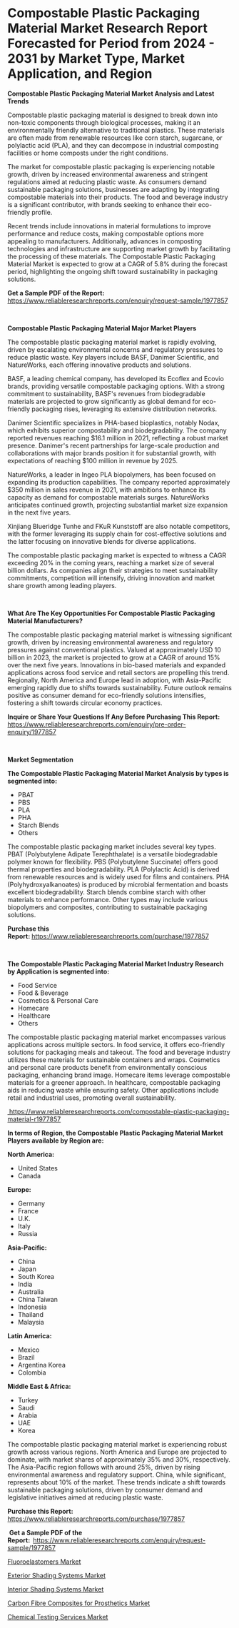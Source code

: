 <p><h1>Compostable Plastic Packaging Material Market Research Report Forecasted for Period from 2024 -  2031 by Market Type, Market Application, and Region</h1></p><p><strong>Compostable Plastic Packaging Material Market Analysis and Latest Trends</strong></p>
<p><p>Compostable plastic packaging material is designed to break down into non-toxic components through biological processes, making it an environmentally friendly alternative to traditional plastics. These materials are often made from renewable resources like corn starch, sugarcane, or polylactic acid (PLA), and they can decompose in industrial composting facilities or home composts under the right conditions.</p><p>The market for compostable plastic packaging is experiencing notable growth, driven by increased environmental awareness and stringent regulations aimed at reducing plastic waste. As consumers demand sustainable packaging solutions, businesses are adapting by integrating compostable materials into their products. The food and beverage industry is a significant contributor, with brands seeking to enhance their eco-friendly profile.</p><p>Recent trends include innovations in material formulations to improve performance and reduce costs, making compostable options more appealing to manufacturers. Additionally, advances in composting technologies and infrastructure are supporting market growth by facilitating the processing of these materials. The Compostable Plastic Packaging Material Market is expected to grow at a CAGR of 5.8% during the forecast period, highlighting the ongoing shift toward sustainability in packaging solutions.</p></p>
<p><strong>Get a Sample PDF of the Report:&nbsp;</strong> <a href="https://www.reliableresearchreports.com/enquiry/request-sample/1977857?utm_campaign=9&utm_medium=2&utm_source=Github&utm_content=ia&utm_term=14112024&utm_id=compostable-plastic-packaging-material">https://www.reliableresearchreports.com/enquiry/request-sample/1977857</a></p>
<p>&nbsp;</p>
<p><strong>Compostable Plastic Packaging Material Major Market Players</strong></p>
<p><p>The compostable plastic packaging material market is rapidly evolving, driven by escalating environmental concerns and regulatory pressures to reduce plastic waste. Key players include BASF, Danimer Scientific, and NatureWorks, each offering innovative products and solutions.</p><p>BASF, a leading chemical company, has developed its Ecoflex and Ecovio brands, providing versatile compostable packaging options. With a strong commitment to sustainability, BASF's revenues from biodegradable materials are projected to grow significantly as global demand for eco-friendly packaging rises, leveraging its extensive distribution networks.</p><p>Danimer Scientific specializes in PHA-based bioplastics, notably Nodax, which exhibits superior compostability and biodegradability. The company reported revenues reaching $16.1 million in 2021, reflecting a robust market presence. Danimer's recent partnerships for large-scale production and collaborations with major brands position it for substantial growth, with expectations of reaching $100 million in revenue by 2025.</p><p>NatureWorks, a leader in Ingeo PLA biopolymers, has been focused on expanding its production capabilities. The company reported approximately $350 million in sales revenue in 2021, with ambitions to enhance its capacity as demand for compostable materials surges. NatureWorks anticipates continued growth, projecting substantial market size expansion in the next five years.</p><p>Xinjiang Blueridge Tunhe and FKuR Kunststoff are also notable competitors, with the former leveraging its supply chain for cost-effective solutions and the latter focusing on innovative blends for diverse applications.</p><p>The compostable plastic packaging market is expected to witness a CAGR exceeding 20% in the coming years, reaching a market size of several billion dollars. As companies align their strategies to meet sustainability commitments, competition will intensify, driving innovation and market share growth among leading players.</p></p>
<p>&nbsp;</p>
<p><strong>What Are The Key Opportunities For Compostable Plastic Packaging Material Manufacturers?</strong></p>
<p><p>The compostable plastic packaging material market is witnessing significant growth, driven by increasing environmental awareness and regulatory pressures against conventional plastics. Valued at approximately USD 10 billion in 2023, the market is projected to grow at a CAGR of around 15% over the next five years. Innovations in bio-based materials and expanded applications across food service and retail sectors are propelling this trend. Regionally, North America and Europe lead in adoption, with Asia-Pacific emerging rapidly due to shifts towards sustainability. Future outlook remains positive as consumer demand for eco-friendly solutions intensifies, fostering a shift towards circular economy practices.</p></p>
<p><strong>Inquire or Share Your Questions If Any Before Purchasing This Report:</strong> <a href="https://www.reliableresearchreports.com/enquiry/pre-order-enquiry/1977857?utm_campaign=9&utm_medium=2&utm_source=Github&utm_content=ia&utm_term=14112024&utm_id=compostable-plastic-packaging-material">https://www.reliableresearchreports.com/enquiry/pre-order-enquiry/1977857</a></p>
<p>&nbsp;</p>
<p><strong>Market Segmentation</strong></p>
<p><strong>The Compostable Plastic Packaging Material Market Analysis by types is segmented into:</strong></p>
<p><ul><li>PBAT</li><li>PBS</li><li>PLA</li><li>PHA</li><li>Starch Blends</li><li>Others</li></ul></p>
<p><p>The compostable plastic packaging market includes several key types. PBAT (Polybutylene Adipate Terephthalate) is a versatile biodegradable polymer known for flexibility. PBS (Polybutylene Succinate) offers good thermal properties and biodegradability. PLA (Polylactic Acid) is derived from renewable resources and is widely used for films and containers. PHA (Polyhydroxyalkanoates) is produced by microbial fermentation and boasts excellent biodegradability. Starch blends combine starch with other materials to enhance performance. Other types may include various biopolymers and composites, contributing to sustainable packaging solutions.</p></p>
<p><strong>Purchase this Report:&nbsp;</strong><a href="https://www.reliableresearchreports.com/purchase/1977857?utm_campaign=9&utm_medium=2&utm_source=Github&utm_content=ia&utm_term=14112024&utm_id=compostable-plastic-packaging-material">https://www.reliableresearchreports.com/purchase/1977857</a></p>
<p>&nbsp;</p>
<p><strong>The Compostable Plastic Packaging Material Market Industry Research by Application is segmented into:</strong></p>
<p><ul><li>Food Service</li><li>Food & Beverage</li><li>Cosmetics & Personal Care</li><li>Homecare</li><li>Healthcare</li><li>Others</li></ul></p>
<p><p>The compostable plastic packaging material market encompasses various applications across multiple sectors. In food service, it offers eco-friendly solutions for packaging meals and takeout. The food and beverage industry utilizes these materials for sustainable containers and wraps. Cosmetics and personal care products benefit from environmentally conscious packaging, enhancing brand image. Homecare items leverage compostable materials for a greener approach. In healthcare, compostable packaging aids in reducing waste while ensuring safety. Other applications include retail and industrial uses, promoting overall sustainability.</p></p>
<p><a href="https://www.reliableresearchreports.com/compostable-plastic-packaging-material-r1977857?utm_campaign=9&utm_medium=2&utm_source=Github&utm_content=ia&utm_term=14112024&utm_id=compostable-plastic-packaging-material">&nbsp;https://www.reliableresearchreports.com/compostable-plastic-packaging-material-r1977857</a></p>
<p><strong>In terms of Region, the Compostable Plastic Packaging Material Market Players available by Region are:</strong></p>
<p>
    <p> <strong> North America: </strong>
        <ul>
            <li>United States</li>
            <li>Canada</li>
        </ul>
        </p> 
    <p> <strong> Europe: </strong>
        <ul>
            <li>Germany</li>
            <li>France</li>
            <li>U.K.</li>
            <li>Italy</li>
            <li>Russia</li>
        </ul>
        </p> 
    <p> <strong> Asia-Pacific: </strong>
        <ul>
            <li>China</li>
            <li>Japan</li>
            <li>South Korea</li>
            <li>India</li>
            <li>Australia</li>
            <li>China Taiwan</li>
            <li>Indonesia</li>
            <li>Thailand</li>
            <li>Malaysia</li>
        </ul>
        </p> 
    <p> <strong> Latin America: </strong>
        <ul>
            <li>Mexico</li>
            <li>Brazil</li>
            <li>Argentina Korea</li>
            <li>Colombia</li>
        </ul>
        </p> 
    <p> <strong> Middle East & Africa: </strong>
        <ul>
            <li>Turkey</li>
            <li>Saudi</li>
            <li>Arabia</li>
            <li>UAE</li>
            <li>Korea</li>
        </ul>
    </p>
    </p>
<p><p>The compostable plastic packaging material market is experiencing robust growth across various regions. North America and Europe are projected to dominate, with market shares of approximately 35% and 30%, respectively. The Asia-Pacific region follows with around 25%, driven by rising environmental awareness and regulatory support. China, while significant, represents about 10% of the market. These trends indicate a shift towards sustainable packaging solutions, driven by consumer demand and legislative initiatives aimed at reducing plastic waste.</p></p>
<p><strong>Purchase this Report: </strong><a href="https://www.reliableresearchreports.com/purchase/1977857?utm_campaign=9&utm_medium=2&utm_source=Github&utm_content=ia&utm_term=14112024&utm_id=compostable-plastic-packaging-material">https://www.reliableresearchreports.com/purchase/1977857</a></p>
<p>&nbsp;<strong>Get a Sample PDF of the Report:&nbsp;&nbsp;</strong><a href="https://www.reliableresearchreports.com/enquiry/request-sample/1977857?utm_campaign=9&utm_medium=2&utm_source=Github&utm_content=ia&utm_term=14112024&utm_id=compostable-plastic-packaging-material">https://www.reliableresearchreports.com/enquiry/request-sample/1977857</a></p>
<p><strong></strong></p>
<p><p><a href="https://www.linkedin.com/pulse/global-fluoroelastomers-industry-analysis-share-growth-trends-hph3c?utm_campaign=9&utm_medium=2&utm_source=Github&utm_content=ia&utm_term=14112024&utm_id=compostable-plastic-packaging-material">Fluoroelastomers Market</a></p><p><a href="https://issuu.com/reportprime-2/docs/exterior-shading-systems-market-siz_62215eacfe3880?utm_campaign=9&utm_medium=2&utm_source=Github&utm_content=ia&utm_term=14112024&utm_id=compostable-plastic-packaging-material">Exterior Shading Systems Market</a></p><p><a href="https://issuu.com/reportprime-2/docs/interior-shading-systems-market-siz_1ed5bcf01d6a08?utm_campaign=9&utm_medium=2&utm_source=Github&utm_content=ia&utm_term=14112024&utm_id=compostable-plastic-packaging-material">Interior Shading Systems Market</a></p><p><a href="https://github.com/PeterParrish5/Market-Research-Report-List-7/blob/main/carbon-fibre-composites-for-prosthetics-market.md?utm_campaign=9&utm_medium=2&utm_source=Github&utm_content=ia&utm_term=14112024&utm_id=compostable-plastic-packaging-material">Carbon Fibre Composites for Prosthetics Market</a></p><p><a href="https://github.com/AfsanaMia652/Market-Research-Report-List-1/blob/main/chemical-testing-services-market.md?utm_campaign=9&utm_medium=2&utm_source=Github&utm_content=ia&utm_term=14112024&utm_id=compostable-plastic-packaging-material">Chemical Testing Services Market</a></p></p>